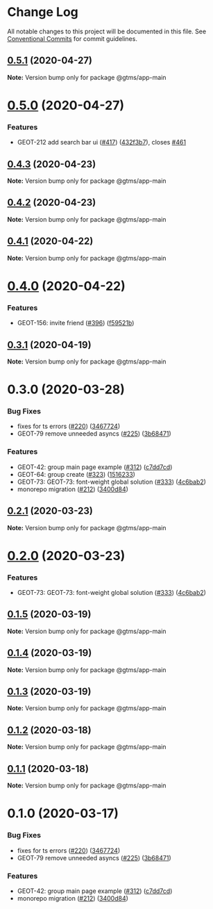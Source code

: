 # Change Log

All notable changes to this project will be documented in this file.
See [Conventional Commits](https://conventionalcommits.org) for commit guidelines.

## [0.5.1](https://github.com/gtms-org/gtms-frontend/compare/@gtms/app-main@0.5.0...@gtms/app-main@0.5.1) (2020-04-27)

**Note:** Version bump only for package @gtms/app-main





# [0.5.0](https://github.com/gtms-org/gtms-frontend/compare/@gtms/app-main@0.4.3...@gtms/app-main@0.5.0) (2020-04-27)

### Features

- GEOT-212 add search bar ui ([#417](https://github.com/gtms-org/gtms-frontend/issues/417)) ([432f3b7](https://github.com/gtms-org/gtms-frontend/commit/432f3b7a7face895bd9dd06b5f5c0e7c14c03a9c)), closes [#461](https://github.com/gtms-org/gtms-frontend/issues/461)

## [0.4.3](https://github.com/gtms-org/gtms-frontend/compare/@gtms/app-main@0.4.2...@gtms/app-main@0.4.3) (2020-04-23)

**Note:** Version bump only for package @gtms/app-main

## [0.4.2](https://github.com/gtms-org/gtms-frontend/compare/@gtms/app-main@0.4.1...@gtms/app-main@0.4.2) (2020-04-23)

**Note:** Version bump only for package @gtms/app-main

## [0.4.1](https://github.com/gtms-org/gtms-frontend/compare/@gtms/app-main@0.4.0...@gtms/app-main@0.4.1) (2020-04-22)

**Note:** Version bump only for package @gtms/app-main

# [0.4.0](https://github.com/gtms-org/gtms-frontend/compare/@gtms/app-main@0.3.1...@gtms/app-main@0.4.0) (2020-04-22)

### Features

- GEOT-156: invite friend ([#396](https://github.com/gtms-org/gtms-frontend/issues/396)) ([f59521b](https://github.com/gtms-org/gtms-frontend/commit/f59521bbc09c3de88f08d7c318c07c31036bb08a))

## [0.3.1](https://github.com/gtms-org/gtms-frontend/compare/@gtms/app-main@0.3.0...@gtms/app-main@0.3.1) (2020-04-19)

**Note:** Version bump only for package @gtms/app-main

# 0.3.0 (2020-03-28)

### Bug Fixes

- fixes for ts errors ([#220](https://github.com/gtms-org/gtms-frontend/issues/220)) ([3467724](https://github.com/gtms-org/gtms-frontend/commit/34677245f46984cc12c11f85e61795510a15c740))
- GEOT-79 remove unneeded asyncs ([#225](https://github.com/gtms-org/gtms-frontend/issues/225)) ([3b68471](https://github.com/gtms-org/gtms-frontend/commit/3b6847171c5a30515dc42c4343793ffac67ce6a7))

### Features

- GEOT-42: group main page example ([#312](https://github.com/gtms-org/gtms-frontend/issues/312)) ([c7dd7cd](https://github.com/gtms-org/gtms-frontend/commit/c7dd7cdcc45a2b51403ce066c8fdce11b54a2e99))
- GEOT-64: group create ([#323](https://github.com/gtms-org/gtms-frontend/issues/323)) ([1516233](https://github.com/gtms-org/gtms-frontend/commit/1516233651b28f40e36145ae7cacb37867e6ef45))
- GEOT-73: GEOT-73: font-weight global solution ([#333](https://github.com/gtms-org/gtms-frontend/issues/333)) ([4c6bab2](https://github.com/gtms-org/gtms-frontend/commit/4c6bab2b8713a1fad0fc219d48128feda79dac32))
- monorepo migration ([#212](https://github.com/gtms-org/gtms-frontend/issues/212)) ([3400d84](https://github.com/gtms-org/gtms-frontend/commit/3400d84f411612076adba5920af8b323b55f473a))

## [0.2.1](https://github.com/gtms-org/gtms-frontend/compare/@gtms/app-main@0.2.0...@gtms/app-main@0.2.1) (2020-03-23)

**Note:** Version bump only for package @gtms/app-main

# [0.2.0](https://github.com/gtms-org/gtms-frontend/compare/@gtms/app-main@0.1.5...@gtms/app-main@0.2.0) (2020-03-23)

### Features

- GEOT-73: GEOT-73: font-weight global solution ([#333](https://github.com/gtms-org/gtms-frontend/issues/333)) ([4c6bab2](https://github.com/gtms-org/gtms-frontend/commit/4c6bab2b8713a1fad0fc219d48128feda79dac32))

## [0.1.5](https://github.com/gtms-org/gtms-frontend/compare/@gtms/app-main@0.1.4...@gtms/app-main@0.1.5) (2020-03-19)

**Note:** Version bump only for package @gtms/app-main

## [0.1.4](https://github.com/gtms-org/gtms-frontend/compare/@gtms/app-main@0.1.3...@gtms/app-main@0.1.4) (2020-03-19)

**Note:** Version bump only for package @gtms/app-main

## [0.1.3](https://github.com/gtms-org/gtms-frontend/compare/@gtms/app-main@0.1.2...@gtms/app-main@0.1.3) (2020-03-19)

**Note:** Version bump only for package @gtms/app-main

## [0.1.2](https://github.com/gtms-org/gtms-frontend/compare/@gtms/app-main@0.1.1...@gtms/app-main@0.1.2) (2020-03-18)

**Note:** Version bump only for package @gtms/app-main

## [0.1.1](https://github.com/gtms-org/gtms-frontend/compare/@gtms/app-main@0.1.0...@gtms/app-main@0.1.1) (2020-03-18)

**Note:** Version bump only for package @gtms/app-main

# 0.1.0 (2020-03-17)

### Bug Fixes

- fixes for ts errors ([#220](https://github.com/gtms-org/gtms-frontend/issues/220)) ([3467724](https://github.com/gtms-org/gtms-frontend/commit/34677245f46984cc12c11f85e61795510a15c740))
- GEOT-79 remove unneeded asyncs ([#225](https://github.com/gtms-org/gtms-frontend/issues/225)) ([3b68471](https://github.com/gtms-org/gtms-frontend/commit/3b6847171c5a30515dc42c4343793ffac67ce6a7))

### Features

- GEOT-42: group main page example ([#312](https://github.com/gtms-org/gtms-frontend/issues/312)) ([c7dd7cd](https://github.com/gtms-org/gtms-frontend/commit/c7dd7cdcc45a2b51403ce066c8fdce11b54a2e99))
- monorepo migration ([#212](https://github.com/gtms-org/gtms-frontend/issues/212)) ([3400d84](https://github.com/gtms-org/gtms-frontend/commit/3400d84f411612076adba5920af8b323b55f473a))
